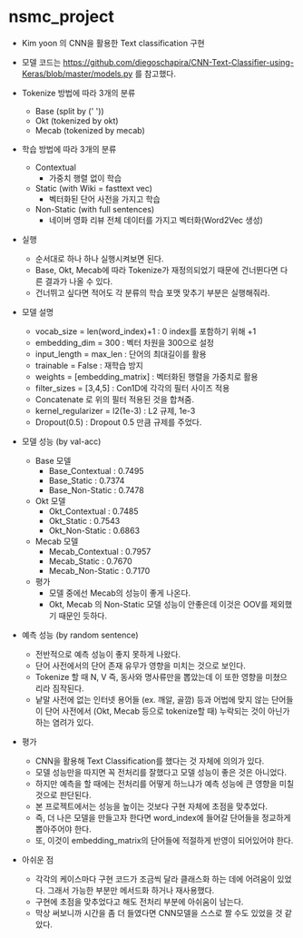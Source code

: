  # nsmc_project

- Kim yoon 의 CNN을 활용한 Text classification 구현
- 모델 코드는 https://github.com/diegoschapira/CNN-Text-Classifier-using-Keras/blob/master/models.py 를 참고했다.
- Tokenize 방법에 따라 3개의 분류
  - Base (split by (' '))
  - Okt (tokenized by okt)
  - Mecab (tokenized by mecab)
- 학습 방법에 따라 3개의 분류
  - Contextual
    - 가중치 행렬 없이 학습
  - Static (with Wiki = fasttext vec)
    - 벡터화된 단어 사전을 가지고 학습
  - Non-Static (with full sentences)
    - 네이버 영화 리뷰 전체 데이터를 가지고 벡터화(Word2Vec 생성)
- 실행
  - 순서대로 하나 하나 실행시켜보면 된다.
  - Base, Okt, Mecab에 따라 Tokenize가 재정의되었기 때문에 건너뛴다면 다른 결과가 나올 수 있다.
  - 건너뛰고 싶다면 적어도 각 분류의 학습 포맷 맞추기 부분은 실행해줘라.
- 모델 설명
  - vocab_size = len(word_index)+1 : 0 index를 포함하기 위해 +1
  - embedding_dim = 300 : 벡터 차원을 300으로 설정
  - input_length = max_len : 단어의 최대길이를 활용
  - trainable = False : 재학습 방지
  - weights = [embedding_matrix] : 벡터화된 행렬을 가중치로 활용
  - filter_sizes = [3,4,5] : Con1D에 각각의 필터 사이즈 적용
  - Concatenate 로 위의 필터 적용된 것을 합쳐줌.
  - kernel_regularizer = l2(1e-3) : L2 규제, 1e-3
  - Dropout(0.5) : Dropout 0.5 만큼 규제를 주었다.

- 모델 성능 (by val-acc)
  - Base 모델
    - Base_Contextual : 0.7495
    - Base_Static : 0.7374
    - Base_Non-Static : 0.7478
  - Okt 모델
    - Okt_Contextual : 0.7485
    - Okt_Static : 0.7543
    - Okt_Non-Static : 0.6863
  - Mecab 모델
    - Mecab_Contextual : 0.7957
    - Mecab_Static : 0.7670
    - Mecab_Non-Static : 0.7170
  - 평가
    - 모델 중에선 Mecab의 성능이 좋게 나온다.
    - Okt, Mecab 의 Non-Static 모델 성능이 안좋은데 이것은 OOV를 제외했기 때문인 듯하다.
- 예측 성능 (by random sentence)
  - 전반적으로 예측 성능이 좋지 못하게 나왔다.
  - 단어 사전에서의 단어 존재 유무가 영향을 미치는 것으로 보인다.
  - Tokenize 할 때 N, V 즉, 동사와 명사류만을 뽑았는데 이 또한 영향을 미쳤으리라 짐작된다.
  - 낱말 사전에 없는 인터넷 용어들 (ex. 깨알, 골깜) 등과 어법에 맞지 않는 단어들이 단어 사전에서 (Okt, Mecab 등으로 tokenize할 때) 누락되는 것이 아닌가 하는 염려가 있다. 
- 평가
  - CNN을 활용해 Text Classification를 했다는 것 자체에 의의가 있다.
  - 모델 성능만을 따지면 꼭 전처리를 잘했다고 모델 성능이 좋은 것은 아니었다.
  - 하지만 예측을 할 때에는 전처리를 어떻게 하느냐가 예측 성능에 큰 영향을 미칠 것으로 판단된다.
  - 본 프로젝트에서는 성능을 높이는 것보다 구현 자체에 초점을 맞추었다.
  - 즉, 더 나은 모델을 만들고자 한다면 word_index에 들어갈 단어들을 정교하게 뽑아주어야 한다.
  - 또, 이것이 embedding_matrix의 단어들에 적절하게 반영이 되어있어야 한다.
- 아쉬운 점
  - 각각의 케이스마다 구현 코드가 조금씩 달라 클래스화 하는 데에 어려움이 있었다. 그래서 가능한 부분만 메서드화 하거나 재사용했다.
  - 구현에 초점을 맞추었다고 해도 전처리 부분에 아쉬움이 남는다.
  - 막상 써보니까 시간을 좀 더 들였다면 CNN모델을 스스로 짤 수도 있었을 것 같았다.

